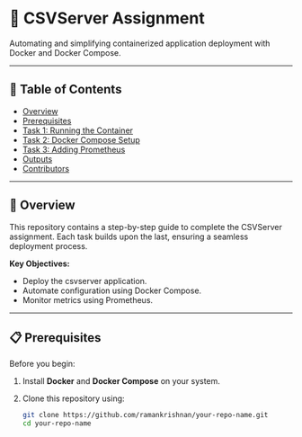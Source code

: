 # 🚀 CSVServer Assignment

Automating and simplifying containerized application deployment with Docker and Docker Compose.

---

## 📝 Table of Contents

- [Overview](#overview)
- [Prerequisites](#prerequisites)
- [Task 1: Running the Container](#task-1-running-the-container)
- [Task 2: Docker Compose Setup](#task-2-docker-compose-setup)
- [Task 3: Adding Prometheus](#task-3-adding-prometheus)
- [Outputs](#outputs)
- [Contributors](#contributors)

---

## 🌟 Overview

This repository contains a step-by-step guide to complete the CSVServer assignment. Each task builds upon the last, ensuring a seamless deployment process.

**Key Objectives:**
- Deploy the csvserver application.
- Automate configuration using Docker Compose.
- Monitor metrics using Prometheus.

---

## 📋 Prerequisites

Before you begin:

1. Install **Docker** and **Docker Compose** on your system.
2. Clone this repository using:

   ```bash
   git clone https://github.com/ramankrishnan/your-repo-name.git
   cd your-repo-name







